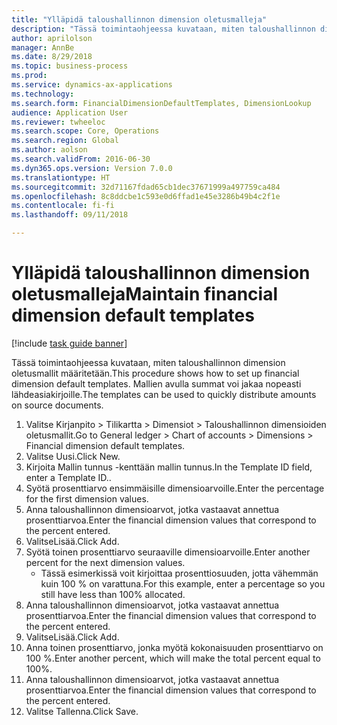 ```yaml
--- 
title: "Ylläpidä taloushallinnon dimension oletusmalleja"
description: "Tässä toimintaohjeessa kuvataan, miten taloushallinnon dimension oletusmallit määritetään."
author: aprilolson
manager: AnnBe
ms.date: 8/29/2018
ms.topic: business-process
ms.prod: 
ms.service: dynamics-ax-applications
ms.technology: 
ms.search.form: FinancialDimensionDefaultTemplates, DimensionLookup
audience: Application User
ms.reviewer: twheeloc
ms.search.scope: Core, Operations
ms.search.region: Global
ms.author: aolson
ms.search.validFrom: 2016-06-30
ms.dyn365.ops.version: Version 7.0.0
ms.translationtype: HT
ms.sourcegitcommit: 32d71167fdad65cb1dec37671999a497759ca484
ms.openlocfilehash: 8c8ddcbe1c593e0d6ffad1e45e3286b49b4c2f1e
ms.contentlocale: fi-fi
ms.lasthandoff: 09/11/2018

---
```

# <a name="maintain-financial-dimension-default-templates"></a><span data-ttu-id="338eb-103">Ylläpidä taloushallinnon dimension oletusmalleja</span><span class="sxs-lookup"><span data-stu-id="338eb-103">Maintain financial dimension default templates</span></span>

[!include [task guide banner](../../includes/task-guide-banner.md)]

<span data-ttu-id="338eb-104">Tässä toimintaohjeessa kuvataan, miten taloushallinnon dimension oletusmallit määritetään.</span><span class="sxs-lookup"><span data-stu-id="338eb-104">This procedure shows how to set up financial dimension default templates.</span></span> <span data-ttu-id="338eb-105">Mallien avulla summat voi jakaa nopeasti lähdeasiakirjoille.</span><span class="sxs-lookup"><span data-stu-id="338eb-105">The templates can be used to quickly distribute amounts on source documents.</span></span>

1. <span data-ttu-id="338eb-106">Valitse Kirjanpito > Tilikartta > Dimensiot > Taloushallinnon dimensioiden oletusmallit.</span><span class="sxs-lookup"><span data-stu-id="338eb-106">Go to General ledger > Chart of accounts > Dimensions > Financial dimension default templates.</span></span>
2. <span data-ttu-id="338eb-107">Valitse Uusi.</span><span class="sxs-lookup"><span data-stu-id="338eb-107">Click New.</span></span>
3. <span data-ttu-id="338eb-108">Kirjoita Mallin tunnus -kenttään mallin tunnus.</span><span class="sxs-lookup"><span data-stu-id="338eb-108">In the Template ID field, enter a Template ID..</span></span>
4. <span data-ttu-id="338eb-109">Syötä prosenttiarvo ensimmäisille dimensioarvoille.</span><span class="sxs-lookup"><span data-stu-id="338eb-109">Enter the percentage for the first dimension values.</span></span>
5. <span data-ttu-id="338eb-110">Anna taloushallinnon dimensioarvot, jotka vastaavat annettua prosenttiarvoa.</span><span class="sxs-lookup"><span data-stu-id="338eb-110">Enter the financial dimension values that correspond to the percent entered.</span></span>
6. <span data-ttu-id="338eb-111">ValitseLisää.</span><span class="sxs-lookup"><span data-stu-id="338eb-111">Click Add.</span></span>
7. <span data-ttu-id="338eb-112">Syötä toinen prosenttiarvo seuraaville dimensioarvoille.</span><span class="sxs-lookup"><span data-stu-id="338eb-112">Enter another percent for the next dimension values.</span></span>
    * <span data-ttu-id="338eb-113">Tässä esimerkissä voit kirjoittaa prosenttiosuuden, jotta vähemmän kuin 100 % on varattuna.</span><span class="sxs-lookup"><span data-stu-id="338eb-113">For this example, enter a percentage so you still have less than 100% allocated.</span></span>  
8. <span data-ttu-id="338eb-114">Anna taloushallinnon dimensioarvot, jotka vastaavat annettua prosenttiarvoa.</span><span class="sxs-lookup"><span data-stu-id="338eb-114">Enter the financial dimension values that correspond to the percent entered.</span></span>
9. <span data-ttu-id="338eb-115">ValitseLisää.</span><span class="sxs-lookup"><span data-stu-id="338eb-115">Click Add.</span></span>
10. <span data-ttu-id="338eb-116">Anna toinen prosenttiarvo, jonka myötä kokonaisuuden prosenttiarvo on 100 %.</span><span class="sxs-lookup"><span data-stu-id="338eb-116">Enter another percent, which will make the total percent equal to 100%.</span></span>
11. <span data-ttu-id="338eb-117">Anna taloushallinnon dimensioarvot, jotka vastaavat annettua prosenttiarvoa.</span><span class="sxs-lookup"><span data-stu-id="338eb-117">Enter the financial dimension values that correspond to the percent entered.</span></span>
12. <span data-ttu-id="338eb-118">Valitse Tallenna.</span><span class="sxs-lookup"><span data-stu-id="338eb-118">Click Save.</span></span>


